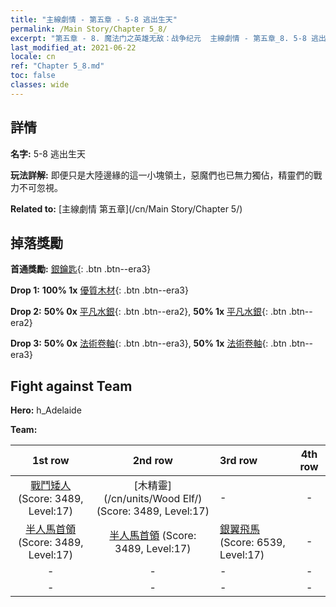 ```yaml
---
title: "主線劇情 - 第五章 - 5-8 逃出生天"
permalink: /Main Story/Chapter 5_8/
excerpt: "第五章 - 8. 魔法门之英雄无敌：战争纪元  主線劇情 - 第五章_8. 5-8 逃出生天"
last_modified_at: 2021-06-22
locale: cn
ref: "Chapter 5_8.md"
toc: false
classes: wide
---
```


## 詳情

 **名字:** 5-8 逃出生天

 **玩法詳解:** 即便只是大陸邊緣的這一小塊領土，惡魔們也已無力獨佔，精靈們的戰力不可忽視。

 **Related to:** [主線劇情 第五章](/cn/Main Story/Chapter 5/)

## 掉落獎勵

 **首通獎勵:** [銀鑰匙](/cn/Items/con_693/){: .btn .btn--era3}

 **Drop 1:** **100% 1x** [優質木材](/cn/Items/mat_13/){: .btn .btn--era3}

 **Drop 2:** **50% 0x** [平凡水銀](/cn/Items/mat_8/){: .btn .btn--era2}, **50% 1x** [平凡水銀](/cn/Items/mat_8/){: .btn .btn--era2}

 **Drop 3:** **50% 0x** [法術卷軸](/cn/Items/con_694/){: .btn .btn--era3}, **50% 1x** [法術卷軸](/cn/Items/con_694/){: .btn .btn--era3}


## Fight against Team
 **Hero:** h_Adelaide

 **Team:**


  | 1st row | 2nd row | 3rd row | 4th row |
  |:----:|:----:|:----|:----:|
  | [戰鬥矮人](/cn/units/Dwarf/) (Score: 3489, Level:17)  | [木精靈](/cn/units/Wood Elf/) (Score: 3489, Level:17)  | - | - |
  | [半人馬首領](/cn/units/Centaur/) (Score: 3489, Level:17)  | [半人馬首領](/cn/units/Centaur/) (Score: 3489, Level:17)  | [銀翼飛馬](/cn/units/Pegasus/) (Score: 6539, Level:17)  | - |
  | - | - | - | - |
  | - | - | - | - |


